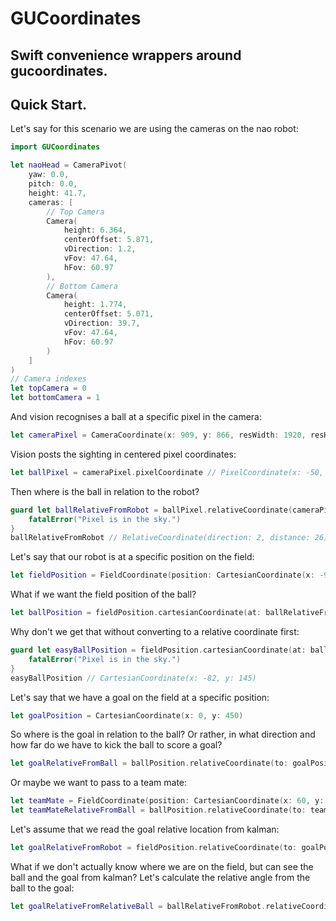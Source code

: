 # GUCoordinates

Swift convenience wrappers around gucoordinates.
------------------------------------------------

## Quick Start.

Let's say for this scenario we are using the cameras on the nao robot:
```swift
import GUCoordinates

let naoHead = CameraPivot(
    yaw: 0.0,
    pitch: 0.0,
    height: 41.7,
    cameras: [
        // Top Camera
        Camera(
            height: 6.364,
            centerOffset: 5.871,
            vDirection: 1.2,
            vFov: 47.64,
            hFov: 60.97
        ),
        // Bottom Camera
        Camera(
            height: 1.774,
            centerOffset: 5.071,
            vDirection: 39.7,
            vFov: 47.64,
            hFov: 60.97
        )
    ]
)
// Camera indexes
let topCamera = 0
let bottomCamera = 1
```

And vision recognises a ball at a specific pixel in the camera:
```swift
let cameraPixel = CameraCoordinate(x: 909, y: 866, resWidth: 1920, resHeight: 1080)
```

Vision posts the sighting in centered pixel coordinates:
```swift
let ballPixel = cameraPixel.pixelCoordinate // PixelCoordinate(x: -50, y: -326, resWidth: 1920, resHeight: 1080)
```

Then where is the ball in relation to the robot?
```swift
guard let ballRelativeFromRobot = ballPixel.relativeCoordinate(cameraPivot: naoHead, camera: bottomCamera) else {
    fatalError("Pixel is in the sky.")
}
ballRelativeFromRobot // RelativeCoordinate(direction: 2, distance: 26)
```

Let's say that our robot is at a specific position on the field:
```swift
let fieldPosition = FieldCoordinate(position: CartesianCoordinate(x: -90, y: 120), heading: 70)
```

What if we want the field position of the ball?
```swift
let ballPosition = fieldPosition.cartesianCoordinate(at: ballRelativeFromRobot) // CartesianCoordinate(x: -82, y: 145)
```

Why don't we get that without converting to a relative coordinate first:
```swift
guard let easyBallPosition = fieldPosition.cartesianCoordinate(at: ballPixel, cameraPivot: naoHead, camera: bottomCamera) else {
    fatalError("Pixel is in the sky.")
}
easyBallPosition // CartesianCoordinate(x: -82, y: 145)
```

Let's say that we have a goal on the field at a specific position:
```swift
let goalPosition = CartesianCoordinate(x: 0, y: 450)
```

So where is the goal in relation to the ball? Or rather, in what direction
and how far do we have to kick the ball to score a goal?
```swift
let goalRelativeFromBall = ballPosition.relativeCoordinate(to: goalPosition) // RelativeCoordinate(direction: 75, distance: 316)
```

Or maybe we want to pass to a team mate:
```swift
let teamMate = FieldCoordinate(position: CartesianCoordinate(x: 60, y: 210), heading: 100)
let teamMateRelativeFromBall = ballPosition.relativeCoordinate(to: teamMate) // RelativeCoordinate(direction: 25, distance: 156)
```

Let's assume that we read the goal relative location from kalman:
```swift
let goalRelativeFromRobot = fieldPosition.relativeCoordinate(to: goalPosition) // RelativeCoordinate(direction: 5, distance: 342)
```

What if we don't actually know where we are on the field, but can see
the ball and the goal from kalman? Let's calculate the relative angle from the
ball to the goal:
```swift
let goalRelativeFromRelativeBall = ballRelativeFromRobot.relativeCoordinate(to: goalRelativeFromRobot) // RelativeCoordinate(direction: 5, distance: 316)
```
